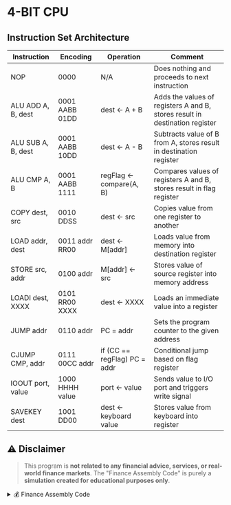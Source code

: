 # 4-BIT CPU

## Instruction Set Architecture

| **Instruction**     | **Encoding**        | **Operation**                 | **Comment**                                                                 |
|---------------------|---------------------|-------------------------------|------------------------------------------------------------------------------|
| NOP                 | 0000                | N/A                           | Does nothing and proceeds to next instruction                               |
| ALU ADD A, B, dest  | 0001 AABB 01DD      | dest ← A + B                  | Adds the values of registers A and B, stores result in destination register |
| ALU SUB A, B, dest  | 0001 AABB 10DD      | dest ← A - B                  | Subtracts value of B from A, stores result in destination register          |
| ALU CMP A, B        | 0001 AABB 1111      | regFlag ← compare(A, B)       | Compares values of registers A and B, stores result in flag register        |
| COPY dest, src      | 0010 DDSS           | dest ← src                    | Copies value from one register to another                                   |
| LOAD addr, dest     | 0011 addr RR00      | dest ← M[addr]                | Loads value from memory into destination register                           |
| STORE src, addr     | 0100 addr           | M[addr] ← src                 | Stores value of source register into memory address                         |
| LOADI dest, XXXX    | 0101 RR00 XXXX      | dest ← XXXX                   | Loads an immediate value into a register                                    |
| JUMP addr           | 0110 addr           | PC = addr                     | Sets the program counter to the given address                               |
| CJUMP CMP, addr     | 0111 00CC addr      | if (CC == regFlag) PC = addr | Conditional jump based on flag register                                     |
| IOOUT port, value   | 1000 HHHH value     | port ← value                  | Sends value to I/O port and triggers write signal                           |
| SAVEKEY dest        | 1001 DD00           | dest ← keyboard value         | Stores value from keyboard into register                                    |


## ⚠️ Disclaimer
> This program is **not related to any financial advice, services, or real-world finance markets**.
> The "Finance Assembly Code" is purely a **simulation created for educational purposes only**.

<details>
  <summary>💰 Finance Assembly Code</summary>

```asm
  DO_ADD:
      SAVE_KEY R1
      LOADI R2, 0X1
      ALU ADD, R0, R0, R2
      ALU CMP, FLAGS R1, R2
      CJUMP EQ, SHOW_RESULT

      JUMP DO_SUB

  DO_SUB:
      SAVE_KEY R1
      LOADI R2, 0X1
      ALU SUB, R0, R0, R2
      ALU CMP, FLAGS R1, R2
      CJUMP EQ, SHOW_RESULT

      JUMP DO_ADD
.....
```
 [Read all the code in here ►](code/financeSimulation.txt)
</details>
